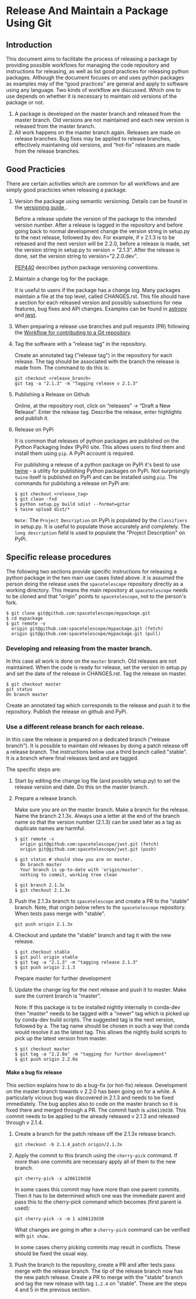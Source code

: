# Release And Maintain a Package Using Git

## Introduction

This document aims to facilitate the process of releasing a package by providing possible workflows for managing the code repository and instructions for releasing, as well as list good practices for releasing python packages. Although the document focuses on and uses python packages as examples may of the “good practices” are general and apply to software using any language. Two kinds of workflow are discussed. Which one to use depends on whether it is necessary to maintain old versions of the package or not.

1. A package is developed on the master branch and released from the master branch. Old versions are not maintained and each new version is released from the master branch.
2. All work happens on the master branch again. Releases are made on release branches. Bug fixes may be applied to release branches, effectively maintaining old versions, and “hot-fix” releases are made from the release branches.


## Good Practicies

There are certain activities which are common for all workflows and are simply good practicies when releasing a package.

1. Version the package using semantic versioning.
   Details can be found in the
   [versioning guide ](https://github.com/spacetelescope/style-guides/blob/master/guides/software-versioning.md).

   Before a release update the version of the package to the intended version number. After a release is tagged in the repository and before going back to normal development change the version string in setup.py to the next release, followed by dev. For example, if v 2.1.3 is to be released and the next version will be 2.2.0, before a release is made, set the version string in setup.py to
   version = “2.1.3”. After the release is done, set the version string to version=”2.2.0.dev”.

   [PEP440](https://www.python.org/dev/peps/pep-0440) describes python package versioning conventions.

2. Maintain a change log for the package.

   It is useful to users if the package has a change log. Many packages maintain a file at the top level, called CHANGES.rst. This file should have a section for each released version and possibly subsections for new features, bug fixes and API changes. Examples can be found in [astropy](https://github.com/astropy/astropy/blob/master/CHANGES.rst) and [jwst](https://github.com/spacetelescope/jwst/blob/master/CHANGES.rst).

3. When preparing a release use branches and pull requests (PR) following the [Workflow for contributing to a Git repository](https://github.com/spacetelescope/style-guides/blob/master/guides/git-workflow.md).

4. Tag the software with a "release tag" in the repository.

   Create an annotated tag ("release tag") in the repository for each release. The tag should be associated with the branch the release is made from.
   The command to do this is:

   ```
   git checkout <release_branch>
   git tag -a "2.1.3" -m "Tagging release v 2.1.3"
   ```

5. Publishing a Release on Github

   Online, at the repository root, click on “releases” → “Draft a New Release”.
   Enter the release tag. Describe the release, enter highlights and publish it.

6. Release on PyPi

   It is common that releases of python packages are published on the Python Packaging Index (PyPi) site. This allows users to find them and install them using `pip`. A PyPi account is required.

   For publishing a release of a python package on PyPi it's best to use [twine](https://pypi.org/project/twine/) - a utility for publishing Python packages on PyPi. Not surprisingly `twine` itself is published on PyPi and can be installed using `pip`.
   The commands for publishing a release on PyPi are:

   ```
   $ git checkout <release_tag>
   $ git clean -fxd
   $ python setup.py build sdist --format=gztar
   $ twine upload dist/*
   ```

   `Note:` The `Project Description` on PyPi is populated by the `Classifiers` in setup.py. It is useful to populate those accurately and completely. The `long description` field is used to populate the "Project Description" on PyPi.

## Specific release procedures

The following two sections provide specific instructions for releasing a python package in the two main use cases listed above. it is assumed the person doing the release uses the `spacetelescope` repository directly as a working directory. This means the main repository at `spacetelescope` needs to be cloned and that "origin" points to `spacetelescope`, not to the person's fork.

  ```
  $ git clone git@github.com:spacetelescope/mypackage.git
  $ cd mypackage
  $ git remote -v
    origin git@github.com:spacetelescope/mypackage.git (fetch)
    origin git@github.com:spacetelescope/mypackage.git (pull)
  ```


### Developing and releasing from the master branch.

In this case all work is done on the `master` branch. Old releases are not maintained. When the code is ready for release, set the version in setup.py and set the date of the release in CHANGES.rst. Tag the release on master.

  ```
  $ git checkout master
  git status
  On branch master
  ```

Create an annotated tag which corresponds to the release and push it to the repository. Publish the release on github and PyPi.

### Use a different release branch for each release.

In this case the release is prepared on a dedicated branch ("release branch"). It is possible to maintain old releases by doing a patch release off a release branch. The instructions below use a third branch called "stable". It is a branch where final releases land and are tagged.

The specific steps are:

1. Start by editing the change log file (and possibly setup.py) to set the release version and date. Do this on the master branch.

2. Prepare a release branch.

   Make sure you are on the master branch. Make a branch for the release. Name the branch 2.1.3x. Always use a letter at the end of the branch name so that the version number (2.1.3) can be used later as a tag as duplicate names are harmful.

   ```
   $ git remote -v
     origin git@github.com:spacetelescope/jwst.git (fetch)
     origin git@github.com:spacetelescope/jwst.git (push)

   $ git status # should show you are on master.
     On branch master
     Your branch is up-to-date with 'origin/master'.
     nothing to commit, working tree clean

   $ git branch 2.1.3x
   $ git checkout 2.1.3x
   ```

3. Push the 2.1.3x branch to `spacetelescope` and create a PR to the "stable" branch. Note, that origin below refers to the `spacetelescope` repository. When tests pass merge with "stable".

   `git push origin 2.1.3x`

4. Checkout and update the "stable" branch and tag it with the new release.

   ```
   $ git checkout stable
   $ git pull origin stable
   $ git tag -a "2.1.3" -m "tagging release 2.1.3"
   $ git push origin 2.1.3
   ```

   Prepare master for further development

5. Update the change log for the next release and push it to master. Make sure the current branch is "master".

   Note: If this package is to be installed nightly internally in conda-dev then "master" needs to be tagged with a "newer" tag which is picked up by conda-dev build scripts. The suggested tag is the next version, followed by a. The tag name should be chosen in such a way that conda would resolve it as the latest tag. This allows the nightly build scripts to pick up the latest version from master.

   ```
   $ git checkout master
   $ git tag -a "2.2.0a" -m "tagging for further development"
   $ git push origin 2.2.0a
   ```

#### Make a bug fix release

 This section explains how to do a bug-fix (or hot-fix) release. Development on the master branch towards v 2.2.0 has been going on for a while. A particularly vicious bug was discovered in 2.1.3 and needs to be fixed immediately. The bug applies also to code on the master branch so it is fixed there and merged through a PR. The commit hash is `a266119d38`. This commit needs to be applied to the already released v 2.1.3 and released through v 2.1.4.


1. Create a branch for the patch release off the 2.1.3x release branch.

   ```
   git checkout -b 2.1.4_patch origin/2.1.3x
   ```
2. Apply the commit to this branch using the `cherry-pick` command. If more than one commits are necessary apply all of them to the new branch.

   ```
   git cherry-pick -x a266119d38
   ```

   In some cases this commit may have more than one parent commits. Then it has to be determined which one was the immediate parent and pass this to the cherry-pick command which becomes (first parent is used):

   ```
   git cherry-pick -x -m 1 a266119d38
   ```

   What changes are going in after a `cherry-pick` command can be verified with `git show`.

   In some cases cherry picking commits may result in conflicts. These should be fixed the usual way.

3. Push the branch to the repository, create a PR and after tests pass merge with the release branch. The tip of the release branch now has the new patch release. Create a PR to merge with the "stable" branch and tag the new release with tag `1.2.4` on "stable". These are the steps 4 and 5 in the previous section.
